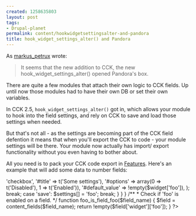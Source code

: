 ```yaml
--- 
created: 1258635803
layout: post
tags: 
- Drupal-planet
permalink: content/hookwidgetsettingsalter-and-pandora
title: hook_widget_settings_alter() and Pandora
---
```

As <a href="http://drupal.org/user/39593">markus_petrux</a> wrote:
<blockquote>
It seems that the new addition to CCK, the new hook_widget_settings_alter() opened Pandora's box.
</blockquote>

There are quite a few modules that attach their own logic to CCK fields. Up until now those modules had to have their own DB or set their own variables. 

In CCK 2.5, <code>hook_widget_settings_alter()</code> got in, which allows your module to hook into the field settings, and rely on CCK to save and load those settings when needed.

But that's not all - as the settings are becoming part of the CCK field defention it means that when you'll export the CCK to code - your module settings will be there. Your module now actually has import/ export functionality without you even having to bother about.

All you need is to pack your CCK code export in <a href="http://drupal.org/project/features">Features</a>.
Here's an example that will add some data to number fields:

<?php
/**
 * Implementation of hook_widget_settings_alter().
 */
function foo_widget_settings_alter(&$settings, $op, $widget) {
  $widget_types = array('number');
  if ((!empty($widget['type']) && in_array($widget['type'], $widget_types)) || (!empty($widget['widget_type']) && in_array($widget['widget_type'], $widget_types))) {
    switch ($op) {
      case 'form':
        $settings['foo'] = array(
          '#type' => 'checkbox',
          '#title' => t('Some settings'),
          '#options' => array(0 => t('Disabled'), 1 => t('Enabled')),
          '#default_value' => !empty($widget['foo']),
        );

        break;
      case 'save':
        $settings[] = 'foo';
        break;
    }
  }
}

/**
 * Check if 'foo' is enabled on a field.
 */
function foo_is_field_foo($field_name) {
  $field = content_fields($field_name);
  return !empty($field['widget']['foo']);  
}
?>
